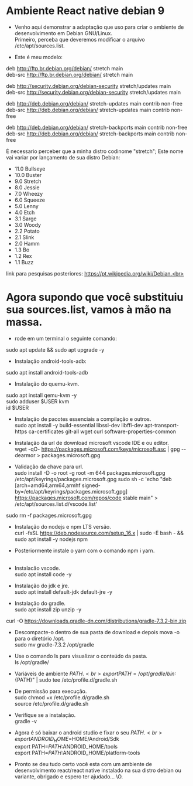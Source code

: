 # Ambiente React native debian 9


* Venho aqui demonstrar a adaptação que uso para criar o ambiente de desenvolvimento em Debian GNU/Linux.<br>
Primeiro, perceba que deveremos modificar o arquivo /etc/apt/sources.list.

* Este é meu modelo:<br>

deb http://ftp.br.debian.org/debian/ stretch main <br>
deb-src http://ftp.br.debian.org/debian/ stretch main <br>

deb http://security.debian.org/debian-security stretch/updates main <br>
deb-src http://security.debian.org/debian-security stretch/updates main <br>

deb http://deb.debian.org/debian/ stretch-updates main contrib non-free <br>
deb-src http://deb.debian.org/debian/ stretch-updates main contrib non-free <br>

deb http://deb.debian.org/debian/ stretch-backports main contrib non-free <br>
deb-src http://deb.debian.org/debian/ stretch-backports main contrib non-free <br>

É necessario perceber que a minha distro codinome "stretch"; Este nome vai variar por lançamento de sua distro Debian:

 	  	
* 11.0  Bullseye
* 10.0  Buster  
* 9.0   Stretch  
* 8.0   Jessie  
* 7.0   Wheezy  
* 6.0   Squeeze  
* 5.0   Lenny   
* 4.0 	 Etch   
* 3.1 	 Sarge 	
* 3.0 	 Woody 	    
* 2.2 	 Potato 	
* 2.1 	 Slink 	
* 2.0 	 Hamm 	       
* 1.3 	 Bo 	      
* 1.2 	 Rex 	        
* 1.1 	 Buzz 	       

link para pesquisas posteriores: https://pt.wikipedia.org/wiki/Debian.<br>

# Agora supondo que você substituiu sua sources.list, vamos à mão na massa.<br>

* rode em um terminal o seguinte comando:<br>

sudo apt update && sudo apt upgrade -y

* Instalação android-tools-adb:

sudo apt install android-tools-adb

* Instalação do quemu-kvm.<br>

sudo apt install qemu-kvm -y <br>
sudo adduser $USER kvm<br>
id $USER<br>

* Instalação de pacotes essenciais a compilação e outros.<br>
sudo apt install -y build-essential libssl-dev libffi-dev apt-transport-https ca-certificates git-all wget curl software-properties-common<br>

* Instalação da url de download microsoft vscode IDE e ou editor.<br>
wget -qO- https://packages.microsoft.com/keys/microsoft.asc | gpg --dearmor > packages.microsoft.gpg

* Validação da chave para url.<br>
sudo install -D -o root -g root -m 644 packages.microsoft.gpg /etc/apt/keyrings/packages.microsoft.gpg
sudo sh -c 'echo "deb [arch=amd64,arm64,armhf signed-by=/etc/apt/keyrings/packages.microsoft.gpg] https://packages.microsoft.com/repos/code stable main" > /etc/apt/sources.list.d/vscode.list'

sudo rm -f packages.microsoft.gpg

* Instalação do nodejs e npm LTS versão.<br>
curl -fsSL https://deb.nodesource.com/setup_16.x | sudo -E bash - &&\
sudo apt install -y nodejs npm 

* Posteriormente instale o yarn com o comando npm i yarn.<br><br>

* Instalacão vscode.<br>
sudo apt install code -y

* Instalação do jdk e jre.<br>
sudo apt install default-jdk default-jre -y

* Instalação do gradle.<br>
sudo apt install zip unzip  -y

curl -O https://downloads.gradle-dn.com/distributions/gradle-7.3.2-bin.zip<br>

* Descompacte-o dentro de sua pasta de download e depois mova -o para o diretório /opt.<br>
sudo mv gradle-7.3.2 /opt/gradle
* Use o comando ls para visualizar o conteúdo da pasta.<br>
ls /opt/gradle/

* Variáveis de ambiente $PATH.<br>
export PATH=/opt/gradle/bin:${PATH}" | sudo tee /etc/profile.d/gradle.sh<br>
* De permissão para execução.<br>
sudo chmod +x /etc/profile.d/gradle.sh<br>
source /etc/profile.d/gradle.sh<br>
* Verifique se a instalação.<br>
gradle -v
* Agora é só baixar o android studio e fixar o seu $PATH.<br>
export ANDROID_HOME=$HOME/Android/Sdk<br>
export PATH=$PATH:$ANDROID_HOME/tools<br>
export PATH=$PATH:$ANDROID_HOME/platform-tools<br>
* Pronto se deu tudo certo você esta com um ambiente de desenvolvimento react/react native instalado na sua distro debian ou variante, obrigado e espero ter ajudado... \O.

